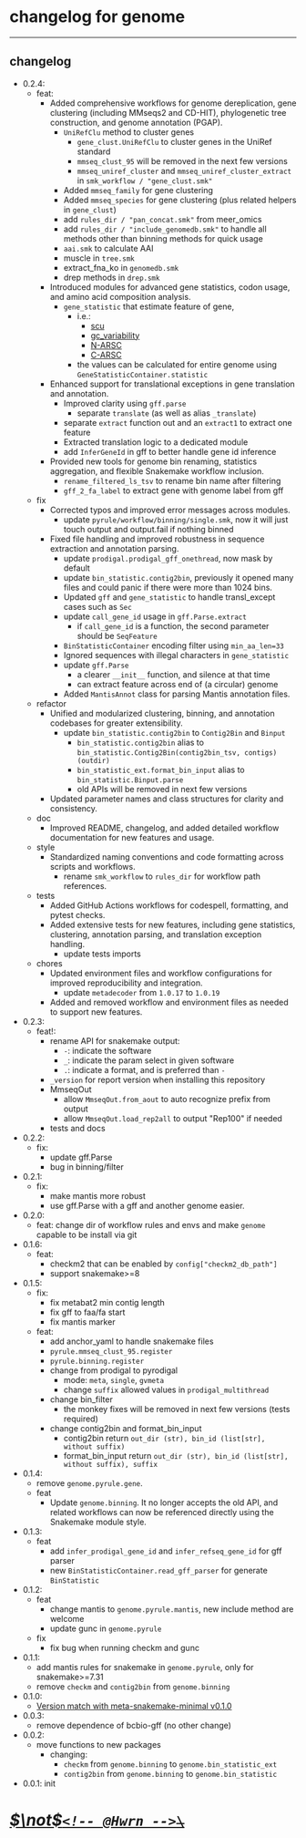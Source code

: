 <!--
 * @Date: 2023-08-07 15:18:41
 * @LastEditors: hwrn hwrn.aou@sjtu.edu.cn
 * @LastEditTime: 2025-07-09 21:08:07
 * @FilePath: /genome/changelog.md
 * @Description:
-->

changelog for genome
====================

---

## changelog

- 0.2.4:
  - feat:
    - Added comprehensive workflows for genome dereplication, gene clustering (including MMseqs2 and CD-HIT), phylogenetic tree construction, and genome annotation (PGAP).
      - `UniRefClu` method to cluster genes
        - `gene_clust.UniRefClu` to cluster genes in the UniRef standard
        - `mmseq_clust_95` will be removed in the next few versions
        - `mmseq_uniref_cluster` and `mmseq_uniref_cluster_extract` in `smk_workflow / "gene_clust.smk"`
      - Added `mmseq_family` for gene clustering
      - Added `mmseq_species` for gene clustering (plus related helpers in `gene_clust`)
      - add `rules_dir / "pan_concat.smk"` from meer_omics
      - add `rules_dir / "include_genomedb.smk"` to handle all methods other than binning methods for quick usage
      - `aai.smk` to calculate AAI
      - muscle in `tree.smk`
      - extract_fna_ko in `genomedb.smk`
      - drep methods in `drep.smk`
    - Introduced modules for advanced gene statistics, codon usage, and amino acid composition analysis.
      - `gene_statistic` that estimate feature of gene,
        - i.e.:
          - [scu](https://doi.org/10.1093/molbev/mss201)
          - [gc_variability](https://www.nature.com/articles/s41564-017-0008-3)
          - [N-ARSC](https://www.nature.com/articles/s41564-017-0008-3)
          - [C-ARSC](https://www.nature.com/articles/s41564-017-0008-3)
        - the values can be calculated for entire genome using `GeneStatisticContainer.statistic`
    - Enhanced support for translational exceptions in gene translation and annotation.
      - Improved clarity using `gff.parse`
        - separate `translate` (as well as alias `_translate`)
      - separate `extract` function out and an `extract1` to extract one feature
      - Extracted translation logic to a dedicated module
      - add `InferGeneId` in gff to better handle gene id inference
    - Provided new tools for genome bin renaming, statistics aggregation, and flexible Snakemake workflow inclusion.
      - `rename_filtered_ls_tsv` to rename bin name after filtering
      - `gff_2_fa_label` to extract gene with genome label from gff
  - fix
    - Corrected typos and improved error messages across modules.
      - update `pyrule/workflow/binning/single.smk`,
        now it will just touch output and output.fail if nothing binned
    - Fixed file handling and improved robustness in sequence extraction and annotation parsing.
      - update `prodigal.prodigal_gff_onethread`, now mask by default
      - update `bin_statistic.contig2bin`,
        previously it opened many files and could panic if there were more than 1024 bins.
      - Updated `gff` and `gene_statistic` to handle transl_except cases such as `Sec`
      - update `call_gene_id` usage in `gff.Parse.extract`
        - if `call_gene_id` is a function, the second parameter should be `SeqFeature`
      - `BinStatisticContainer` encoding filter using `min_aa_len=33`
      - Ignored sequences with illegal characters in `gene_statistic`
      - update `gff.Parse`
        - a clearer `__init__` function, and silence at that time
        - can extract feature across end of (a circular) genome
      - Added `MantisAnnot` class for parsing Mantis annotation files.
  - refactor
    - Unified and modularized clustering, binning, and annotation codebases for greater extensibility.
      - update `bin_statistic.contig2bin` to `Contig2Bin` and `Binput`
        - `bin_statistic.contig2bin` alias to `bin_statistic.Contig2Bin(contig2bin_tsv, contigs)(outdir)`
        - `bin_statistic_ext.format_bin_input` alias to `bin_statistic.Binput.parse`
        - old APIs will be removed in next few versions
    - Updated parameter names and class structures for clarity and consistency.
  - doc
    - Improved README, changelog, and added detailed workflow documentation for new features and usage.
  - style
    - Standardized naming conventions and code formatting across scripts and workflows.
      - rename `smk_workflow` to `rules_dir` for workflow path references.
  - tests
    - Added GitHub Actions workflows for codespell, formatting, and pytest checks.
    - Added extensive tests for new features, including gene statistics, clustering, annotation parsing, and translation exception handling.
      - update tests imports
  - chores
    - Updated environment files and workflow configurations for improved reproducibility and integration.
      - update `metadecoder` from `1.0.17` to `1.0.19`
    - Added and removed workflow and environment files as needed to support new features.
- 0.2.3:
  - feat!:
    - rename API for snakemake output:
      - `-`: indicate the software
      - `_`: indicate the param select in given software
      - `.`: indicate a format, and is preferred than `-`
    - `_version` for report version when installing this repository
    - MmseqOut
      - allow `MmseqOut.from_aout` to auto recognize prefix from output
      - allow `MmseqOut.load_rep2all` to output "Rep100" if needed
    - tests and docs
- 0.2.2:
  - fix:
    - update gff.Parse
    - bug in binning/filter
- 0.2.1:
  - fix:
    - make mantis more robust
    - use gff.Parse with a gff and another genome easier.
- 0.2.0:
  - feat: change dir of workflow rules and envs and make `genome` capable to be install via git
- 0.1.6:
  - feat:
    - checkm2 that can be enabled by `config["checkm2_db_path"]`
    - support snakemake>=8
- 0.1.5:
  - fix:
    - fix metabat2 min contig length
    - fix gff to faa/fa start
    - fix mantis marker
  - feat:
    - add anchor_yaml to handle snakemake files
    - `pyrule.mmseq_clust_95.register`
    - `pyrule.binning.register`
    - change from prodigal to pyrodigal
      - mode: `meta`, `single`, `gvmeta`
      - change `suffix` allowed values in `prodigal_multithread`
    - change bin_filter
      - the monkey fixes will be removed in next few versions (tests required)
    - change contig2bin and format_bin_input
      - contig2bin return `out_dir (str), bin_id (list[str], without suffix)`
      - format_bin_input return
          `out_dir (str), bin_id (list[str], without suffix), suffix`
- 0.1.4:
  - remove `genome.pyrule.gene`.
  - feat
    - Update `genome.binning`. It no longer accepts the old API, and related workflows can now be referenced directly using the Snakemake module style.
- 0.1.3:
  - feat
    - add `infer_prodigal_gene_id` and `infer_refseq_gene_id` for gff parser
    - new `BinStatisticContainer.read_gff_parser` for generate `BinStatistic`
- 0.1.2:
  - feat
    - change mantis to `genome.pyrule.mantis`, new include method are welcome
    - update gunc in `genome.pyrule`
  - fix
    - fix bug when running checkm and gunc
- 0.1.1:
  - add mantis rules for snakemake in `genome.pyrule`, only for snakemake>=7.31
  - remove `checkm` and `contig2bin` from `genome.binning`
- 0.1.0:
  - [Version match with meta-snakemake-minimal v0.1.0](http://202.120.45.162:12080/Metabolic_Modeling/genome/releases/tag/version-0.1.0)
- 0.0.3:
  - remove dependence of bcbio-gff (no other change)
- 0.0.2:
  - move functions to new packages
    - changing:
      - `checkm` from `genome.binning` to `genome.bin_statistic_ext`
      - `contig2bin` from `genome.binning` to `genome.bin_statistic`
- 0.0.1: init

# [***$\not$`<!-- @Hwrn -->`*~~`\`~~**](README.md)
